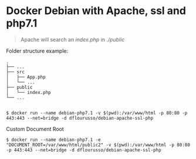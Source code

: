 # Docker Debian with Apache, ssl and php7.1

> Apache will search an *index.php* in *./public*

Folder structure example:

    .
    ├── ...
    ├── src
    │   ├── App.php
    │   └── ...
    ├── public
    │   └── index.php
    └── ...


    $ docker run --name debian-php7.1 -v $(pwd):/var/www/html -p 80:80 -p 443:443 --net=bridge -d dflourusso/debian-apache-ssl-php


Custom Document Root

    $ docker run --name debian-php7.1 -e "DOCUMENT_ROOT=/var/www/html/public2" -v $(pwd):/var/www/html -p 80:80 -p 443:443 --net=bridge -d dflourusso/debian-apache-ssl-php
